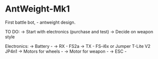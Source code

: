 # AntWeight-Mk1
First battle bot, - antweight design.

TO DO:
  -> Start with electronics (purchase and test)
  -> Decide on weapon style

Electronics:
  -> Battery - 
  -> RX - FS2a
  -> TX - FS-i6x or Jumper T-Lite V2 JP4n1
  -> Motors for wheels - 
  -> Motor for weapon - 
  -> ESC - 
